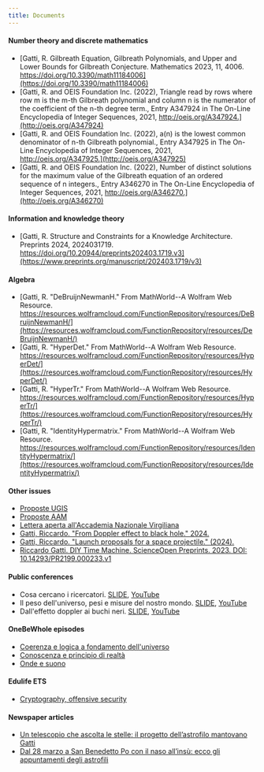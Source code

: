 ```yaml
---
title: Documents
---
```


#### Number theory and discrete mathematics

* [Gatti, R. Gilbreath Equation, Gilbreath Polynomials, and Upper and Lower Bounds for Gilbreath Conjecture. Mathematics 2023, 11, 4006. https://doi.org/10.3390/math11184006](https://doi.org/10.3390/math11184006)
* [Gatti, R. and OEIS Foundation Inc. (2022), Triangle read by rows where row m is the m-th Gilbreath polynomial and column n is the numerator of the coefficient of the n-th degree term., Entry A347924 in The On-Line Encyclopedia of Integer Sequences, 2021, http://oeis.org/A347924.](http://oeis.org/A347924)
* [Gatti, R. and OEIS Foundation Inc. (2022), a(n) is the lowest common denominator of n-th Gilbreath polynomial., Entry A347925 in The On-Line Encyclopedia of Integer Sequences, 2021, http://oeis.org/A347925.](http://oeis.org/A347925)
* [Gatti, R. and OEIS Foundation Inc. (2022), Number of distinct solutions for the maximum value of the Gilbreath equation of an ordered sequence of n integers., Entry A346270 in The On-Line Encyclopedia of Integer Sequences, 2021, http://oeis.org/A346270.](http://oeis.org/A346270)

#### Information and knowledge theory

* [Gatti, R. Structure and Constraints for a Knowledge Architecture. Preprints 2024, 2024031719. https://doi.org/10.20944/preprints202403.1719.v3](https://www.preprints.org/manuscript/202403.1719/v3)

#### Algebra

* [Gatti, R. "DeBruijnNewmanH." From MathWorld--A Wolfram Web Resource. https://resources.wolframcloud.com/FunctionRepository/resources/DeBruijnNewmanH/](https://resources.wolframcloud.com/FunctionRepository/resources/DeBruijnNewmanH/)
* [Gatti, R. "HyperDet." From MathWorld--A Wolfram Web Resource. https://resources.wolframcloud.com/FunctionRepository/resources/HyperDet/](https://resources.wolframcloud.com/FunctionRepository/resources/HyperDet/)
* [Gatti, R. "HyperTr." From MathWorld--A Wolfram Web Resource. https://resources.wolframcloud.com/FunctionRepository/resources/HyperTr/](https://resources.wolframcloud.com/FunctionRepository/resources/HyperTr/)
* [Gatti, R. "IdentityHypermatrix." From MathWorld--A Wolfram Web Resource. https://resources.wolframcloud.com/FunctionRepository/resources/IdentityHypermatrix/](https://resources.wolframcloud.com/FunctionRepository/resources/IdentityHypermatrix/)

#### Other issues

* [Proposte UGIS](https://docs.google.com/presentation/d/1cEOFR3RM2WPedrCCym83LUMk68P4wdOmr82p1ZFvhE0)
* [Proposte AAM](https://docs.google.com/presentation/d/1aNEN-CZV2UoK-SivjiTlQtg7XrRhwbZ3DlNDpeOAmxw)
* [Lettera aperta all'Accademia Nazionale Virgiliana](https://drive.google.com/file/d/15znsJGUHQZ_2Lm1N0Oxo0Ib1uc5Q3yeH)
* [Gatti, Riccardo. "From Doppler effect to black hole." 2024.](https://hal.science/hal-04699724v1)
* [Gatti, Riccardo. "Launch proposals for a space projectile." (2024).](https://hal.science/hal-04699926v1)
* [Riccardo Gatti. DIY Time Machine. ScienceOpen Preprints. 2023. DOI: 10.14293/PR2199.000233.v1](https://www.scienceopen.com/hosted-document?doi=10.14293/PR2199.000233.v1)

#### Public conferences

* Cosa cercano i ricercatori. [SLIDE](https://docs.google.com/presentation/d/1VojKFfiyP4n0zEsuGLv5mulMSDL07ZCslnsJGmsTHEI), [YouTube](https://www.youtube.com/watch?v=UGolZAA2E-c)
* Il peso dell'universo, pesi e misure del nostro mondo. [SLIDE](https://docs.google.com/presentation/d/1lZmbKXsS2sEuHSSA7Ct0fx59Nta2N1AEejtJeXnxaR8), [YouTube](https://www.youtube.com/watch?v=nFTdi6EMYgg)
* Dall'effetto doppler ai buchi neri. [SLIDE](https://docs.google.com/presentation/d/12HSDGetR3llGfHYdqqxO6pUvUdKpFKod3iBk2cpR0Tg), [YouTube](https://www.youtube.com/watch?v=_kMhOes90vw)

#### OneBeWhole episodes

* [Coerenza e logica a fondamento dell'universo](https://docs.google.com/presentation/d/1bMjseEkjzre_c-XUUk6Deoa7AOylIqJSKk8gjcWrOWg)
* [Conoscenza e principio di realtà](https://docs.google.com/presentation/d/1xYdcakCqig7M2fdCikabc7WD7MlXGYmqg2KAEF6TeKs)
* [Onde e suono](https://docs.google.com/presentation/d/1v1UrMeibYaoGh-MX4iE8BswV2iop7n1lRZ1wWPwn3Sg)

#### Edulife ETS

* [Cryptography, offensive security](https://docs.google.com/presentation/d/1CzB422ObjMSnv7UCtEw0OiZ1nbefUbdEWy_PuXatvI8)

#### Newspaper articles 

* [Un telescopio che ascolta le stelle: il progetto dell’astrofilo mantovano Gatti](https://www.gazzettadimantova.it/ricerca-azienda-studio-astrofilo-mantovano-1.12624582)
* [Dal 28 marzo a San Benedetto Po con il naso all’insù: ecco gli appuntamenti degli astrofili](https://www.gazzettadimantova.it/argomenti/cultura/cultura/mantova-san-benedetto-po-astronomia-astrofisica-1.12625992)

<!-- #### Template

* [Template](https://docs.google.com/presentation/d/1fjZnhQu3gGFyMfYQ6sPxOxDp2RTu-tpCVNcV-UAU4WM) -->
